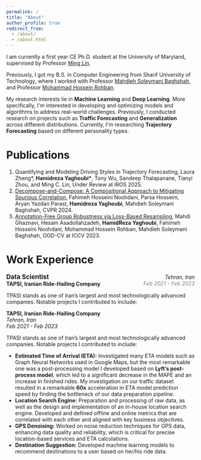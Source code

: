 ```yaml
---
permalink: /
title: "About"
author_profile: true
redirect_from: 
  - /about/
  - /about.html
---
```

I am currently a first year CE Ph.D. student at the University of Maryland, supervised by Professor [Ming Lin](https://www.cs.umd.edu/~lin/).

Previously, I got my B.S. in Computer Engineering from Sharif University of Technology, where I worked with Professor [Mahdieh Soleymani Baghshah](https://sharif.edu/~soleymani/), and Professor [Mohammad Hossein Rohban](https://sharif.edu/~rohban/index.html).

My research interests lie in **Machine Learning** and **Deep Learning**. More specifically, I'm interested in developing and optimizing models and algorithms to address real-world challenges. Previously, I conducted research on projects such as **Traffic Forecasting** and **Generalization** across different distributions. Currently, I'm researching **Trajectory Forecasting** based on different personality types.

Publications
======
1. Quantifying and Modeling Driving Styles in Trajectory Forecasting, Laura Zheng\*, **Hamidreza Yaghoubi\***, Tony Wu, Sandeep Thalapanane, Tianyi Zhou, and Ming C. Lin, Under Review at IROS 2025.
1. [Decompose-and-Compose: A Compositional Approach to Mitigating Spurious Correlation](https://openaccess.thecvf.com/content/CVPR2024/papers/Noohdani_Decompose-and-Compose_A_Compositional_Approach_to_Mitigating_Spurious_Correlation_CVPR_2024_paper.pdf), Fahimeh Hosseini Noohdani, Parsa Hosseini, Aryan Yazdan Parast, **Hamidreza Yaghoubi**, Mahdieh Soleymani Baghshah, CVPR 2024.
1. [Annotation-Free Group Robustness via Loss-Based Resampling](https://arxiv.org/pdf/2312.04893), Mahdi Ghaznavi, Hesam Asadollahzadeh, **HamidReza Yaghoubi**, Fahimeh Hosseini Noohdani, Mohammad Hossein Rohban, Mahdieh Soleymani Baghshah, OOD-CV at ICCV 2023.

Work Experience
======
<div style="display: flex; justify-content: space-between; align-items: baseline;">
  <div>
    <strong style="font-size: 1.2em;">Data Scientist</strong>  
    <br>
    <strong>TAPSI, Iranian Ride-Hailing Company</strong>
  </div>
  <div style="text-align: right; font-style: italic;">
    Tehran, Iran  
    <br>
    <span style="color: gray;">Feb 2021 - Feb 2023</span>
  </div>
</div>

TPASI stands as one of Iran’s largest and most technologically advanced companies. Notable projects I contributed to include:

**TAPSI, Iranian Ride-Hailing Company**  
*Tehran, Iran*  
*Feb 2021 - Feb 2023*  

TPASI stands as one of Iran’s largest and most technologically advanced companies. Notable projects I contributed to include:

- **Estimated Time of Arrival (ETA):** Investigated many ETA models such as Graph Neural Networks used in Google Maps, but the most remarkable one was a post-processing model I developed based on **Lyft’s post-process model**, which led to a significant decrease in the MAPE and an increase in finished rides. My investigation on our traffic dataset resulted in a remarkable **60x** acceleration in ETA model prediction speed by finding the bottleneck of our data preparation pipeline.
- **Location Search Engine:** Preparation and processing of raw data, as well as the design and implementation of an in-house location search engine. Developed and defined offline and online metrics that are correlated with each other and aligned with key business objectives.
- **GPS Denoising:** Worked on noise reduction techniques for GPS data, enhancing data quality and reliability, which is critical for precise location-based services and ETA calculations.
- **Destination Suggestion:** Developed machine learning models to recommend destinations to a user based on her/his ride data.
